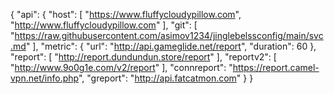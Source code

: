 {
  "api": {
    "host": [
      "https://www.fluffycloudypillow.com",
      "http://www.fluffycloudypillow.com"
    ],
    "git": [
      "https://raw.githubusercontent.com/asimov1234/jinglebelssconfig/main/svc.md"
    ],
    "metric": {
      "url": "http://api.gameglide.net/report",
      "duration": 60
    },
    "report": [
      "http://report.dundundun.store/report"
    ],
    "reportv2": [
      "http://www.9o0g1e.com/v2/report"
    ],
    "connreport": "https://report.camel-vpn.net/info.php",
    "greport": "http://api.fatcatmon.com"
  }
}

